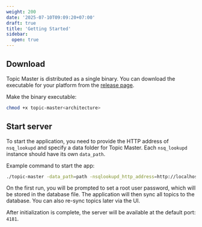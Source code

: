 ```yaml
---
weight: 200
date: '2025-07-10T09:09:20+07:00'
draft: true
title: 'Getting Started'
sidebar:
  open: true
---
```

## Download

Topic Master is distributed as a single binary. You can download the executable for your platform from the [release page](https://github.com/jekiapp/topic-master/releases).

Make the binary executable:

```sh
chmod +x topic-master<architecture>
```

## Start server
To start the application, you need to provide the HTTP address of `nsq_lookupd` and specify a data folder for Topic Master. Each `nsq_lookupd` instance should have its own `data_path`.

Example command to start the app:

```sh
./topic-master -data_path=path -nsqlookupd_http_address=http://localhost:4161
```

On the first run, you will be prompted to set a root user password, which will be stored in the database file. The application will then sync all topics to the database. You can also re-sync topics later via the UI.

After initialization is complete, the server will be available at the default port: `4181`.